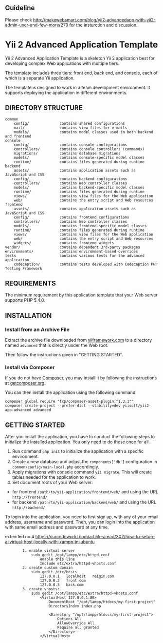Guideline
-------------------

Please check http://makewebsmart.com/blog/yii2-advancedapp-with-yii2-admin-user-and-few-more/279 for the insturction and discussion. 


Yii 2 Advanced Application Template
===================================

Yii 2 Advanced Application Template is a skeleton Yii 2 application best for
developing complex Web applications with multiple tiers.

The template includes three tiers: front end, back end, and console, each of which
is a separate Yii application.

The template is designed to work in a team development environment. It supports
deploying the application in different environments.


DIRECTORY STRUCTURE
-------------------

```
common
    config/              contains shared configurations
    mail/                contains view files for e-mails
    models/              contains model classes used in both backend and frontend
console
    config/              contains console configurations
    controllers/         contains console controllers (commands)
    migrations/          contains database migrations
    models/              contains console-specific model classes
    runtime/             contains files generated during runtime
backend
    assets/              contains application assets such as JavaScript and CSS
    config/              contains backend configurations
    controllers/         contains Web controller classes
    models/              contains backend-specific model classes
    runtime/             contains files generated during runtime
    views/               contains view files for the Web application
    web/                 contains the entry script and Web resources
frontend
    assets/              contains application assets such as JavaScript and CSS
    config/              contains frontend configurations
    controllers/         contains Web controller classes
    models/              contains frontend-specific model classes
    runtime/             contains files generated during runtime
    views/               contains view files for the Web application
    web/                 contains the entry script and Web resources
    widgets/             contains frontend widgets
vendor/                  contains dependent 3rd-party packages
environments/            contains environment-based overrides
tests                    contains various tests for the advanced application
    codeception/         contains tests developed with Codeception PHP Testing Framework
```


REQUIREMENTS
------------

The minimum requirement by this application template that your Web server supports PHP 5.4.0.


INSTALLATION
------------

### Install from an Archive File

Extract the archive file downloaded from [yiiframework.com](http://www.yiiframework.com/download/) to
a directory named `advanced` that is directly under the Web root.

Then follow the instructions given in "GETTING STARTED".


### Install via Composer

If you do not have [Composer](http://getcomposer.org/), you may install it by following the instructions
at [getcomposer.org](http://getcomposer.org/doc/00-intro.md#installation-nix).

You can then install the application using the following command:

~~~
composer global require "fxp/composer-asset-plugin:^1.3.1""
composer create-project --prefer-dist --stability=dev yiisoft/yii2-app-advanced advanced
~~~


GETTING STARTED
---------------

After you install the application, you have to conduct the following steps to initialize
the installed application. You only need to do these once for all.

1. Run command `php init` to initialize the application with a specific environment.
2. Create a new database and adjust the `components['db']` configuration in `common/config/main-local.php` accordingly.
3. Apply migrations with console command `yii migrate`. This will create tables needed for the application to work.
4. Set document roots of your Web server:

- for frontend `/path/to/yii-application/frontend/web/` and using the URL `http://frontend/`
- for backend `/path/to/yii-application/backend/web/` and using the URL `http://backend/`

To login into the application, you need to first sign up, with any of your email address, username and password.
Then, you can login into the application with same email address and password at any time.

extended no.4 
https://ourcodeworld.com/articles/read/302/how-to-setup-a-virtual-host-locally-with-xampp-in-ubuntu

            1. enable virtual server
                sudo gedit /opt/lampp/etc/httpd.conf 
                    enable this line
                    Include etc/extra/httpd-vhosts.conf
            2. create custom domain
                sudo gedit /etc/hosts
                    127.0.0.1   localhost   reigin.com
                    127.0.0.2   front.com
                    127.0.0.3   back.com
            3. create vhosts:
                sudo gedit /opt/lampp/etc/extra/httpd-vhosts.conf
                    <VirtualHost 127.0.0.1:80>
                        DocumentRoot "/opt/lampp/htdocs/my-first-project"
                        DirectoryIndex index.php

                        <Directory "/opt/lampp/htdocs/my-first-project">
                            Options All
                            AllowOverride All
                            Require all granted
                        </Directory>
                    </VirtualHost>
